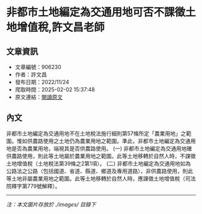 # 非都市土地編定為交通用地可否不課徵土地增值稅,許文昌老師

## 文章資訊
- 文章編號：906230
- 作者：許文昌
- 發布日期：2022/11/24
- 爬取時間：2025-02-02 15:37:48
- 原文連結：[閱讀原文](https://real-estate.get.com.tw/Columns/detail.aspx?no=906230)

## 內文
非都市土地編定為交通用地不在土地稅法施行細則第57條所定「農業用地」之範圍。惟如供農路使用之土地仍為農業用地之範圍。準此，非都市土地編定為交通用地是否為農業用地，端視其是否供農路使用。
(一)	非都市土地編定為交通用地確供農路使用，則此等土地屬於農業用地之範圍。此等土地移轉於自然人時，不課徵土地增值稅（土地稅法第39條之2第1項）。
(二)	非都市土地編定為交通用地如為公路法之公路（包括國道、省道、縣道、鄉道及專用道路），非供農路使用，則此等土地非屬農業用地之範圍。此等土地移轉於自然人時，應課徵土地增值稅（司法院釋字第779號解釋）。

---
*注：本文圖片存放於 ./images/ 目錄下*
